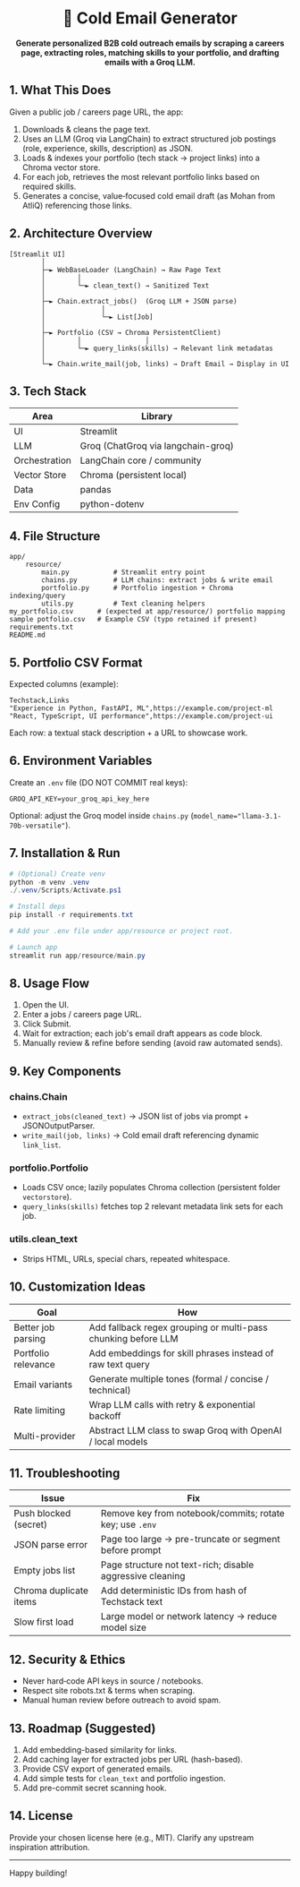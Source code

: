 <div align="center">
	<h1>📧 Cold Email Generator</h1>
	<p><strong>Generate personalized B2B cold outreach emails by scraping a careers page, extracting roles, matching skills to your portfolio, and drafting emails with a Groq LLM.</strong></p>
</div>

## 1. What This Does
Given a public job / careers page URL, the app:
1. Downloads & cleans the page text.
2. Uses an LLM (Groq via LangChain) to extract structured job postings (role, experience, skills, description) as JSON.
3. Loads & indexes your portfolio (tech stack → project links) into a Chroma vector store.
4. For each job, retrieves the most relevant portfolio links based on required skills.
5. Generates a concise, value‑focused cold email draft (as Mohan from AtliQ) referencing those links.

## 2. Architecture Overview
```
[Streamlit UI]
		│
		├─► WebBaseLoader (LangChain) → Raw Page Text
		│        │
		│        └─► clean_text() → Sanitized Text
		│
		├─► Chain.extract_jobs()  (Groq LLM + JSON parse)
		│              │
		│              └─► List[Job]
		│
		├─► Portfolio (CSV → Chroma PersistentClient)
		│        │                │
		│        └─► query_links(skills) → Relevant link metadatas
		│
		└─► Chain.write_mail(job, links) → Draft Email → Display in UI
```

## 3. Tech Stack
| Area | Library |
|------|---------|
| UI | Streamlit |
| LLM | Groq (ChatGroq via langchain-groq) |
| Orchestration | LangChain core / community |
| Vector Store | Chroma (persistent local) |
| Data | pandas |
| Env Config | python-dotenv |

## 4. File Structure
```
app/
	resource/
		main.py           # Streamlit entry point
		chains.py         # LLM chains: extract jobs & write email
		portfolio.py      # Portfolio ingestion + Chroma indexing/query
		utils.py          # Text cleaning helpers
my_portfolio.csv      # (expected at app/resource/) portfolio mapping
sample potfolio.csv   # Example CSV (typo retained if present)
requirements.txt
README.md
```

## 5. Portfolio CSV Format
Expected columns (example):
```
Techstack,Links
"Experience in Python, FastAPI, ML",https://example.com/project-ml
"React, TypeScript, UI performance",https://example.com/project-ui
```
Each row: a textual stack description + a URL to showcase work.

## 6. Environment Variables
Create an `.env` file (DO NOT COMMIT real keys):
```
GROQ_API_KEY=your_groq_api_key_here
```
Optional: adjust the Groq model inside `chains.py` (`model_name="llama-3.1-70b-versatile"`).

## 7. Installation & Run
```powershell
# (Optional) Create venv
python -m venv .venv
./.venv/Scripts/Activate.ps1

# Install deps
pip install -r requirements.txt

# Add your .env file under app/resource or project root.

# Launch app
streamlit run app/resource/main.py
```

## 8. Usage Flow
1. Open the UI.
2. Enter a jobs / careers page URL.
3. Click Submit.
4. Wait for extraction; each job's email draft appears as code block.
5. Manually review & refine before sending (avoid raw automated sends).

## 9. Key Components
### chains.Chain
* `extract_jobs(cleaned_text)` → JSON list of jobs via prompt + JSONOutputParser.
* `write_mail(job, links)` → Cold email draft referencing dynamic `link_list`.

### portfolio.Portfolio
* Loads CSV once; lazily populates Chroma collection (persistent folder `vectorstore`).
* `query_links(skills)` fetches top 2 relevant metadata link sets for each job.

### utils.clean_text
* Strips HTML, URLs, special chars, repeated whitespace.

## 10. Customization Ideas
| Goal | How |
|------|-----|
| Better job parsing | Add fallback regex grouping or multi-pass chunking before LLM |
| Portfolio relevance | Add embeddings for skill phrases instead of raw text query |
| Email variants | Generate multiple tones (formal / concise / technical) |
| Rate limiting | Wrap LLM calls with retry & exponential backoff |
| Multi-provider | Abstract LLM class to swap Groq with OpenAI / local models |

## 11. Troubleshooting
| Issue | Fix |
|-------|-----|
| Push blocked (secret) | Remove key from notebook/commits; rotate key; use `.env` |
| JSON parse error | Page too large → pre-truncate or segment before prompt |
| Empty jobs list | Page structure not text-rich; disable aggressive cleaning |
| Chroma duplicate items | Add deterministic IDs from hash of Techstack text |
| Slow first load | Large model or network latency → reduce model size |

## 12. Security & Ethics
* Never hard‑code API keys in source / notebooks.
* Respect site robots.txt & terms when scraping.
* Manual human review before outreach to avoid spam.

## 13. Roadmap (Suggested)
1. Add embedding-based similarity for links.
2. Add caching layer for extracted jobs per URL (hash-based).
3. Provide CSV export of generated emails.
4. Add simple tests for `clean_text` and portfolio ingestion.
5. Add pre-commit secret scanning hook.

## 14. License
Provide your chosen license here (e.g., MIT). Clarify any upstream inspiration attribution.

---
Happy building!
